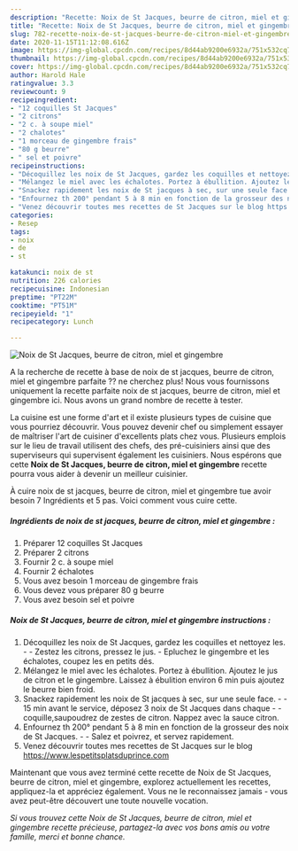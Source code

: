 ```yaml
---
description: "Recette: Noix de St Jacques, beurre de citron, miel et gingembre"
title: "Recette: Noix de St Jacques, beurre de citron, miel et gingembre"
slug: 782-recette-noix-de-st-jacques-beurre-de-citron-miel-et-gingembre
date: 2020-11-15T11:12:08.616Z
image: https://img-global.cpcdn.com/recipes/8d44ab9200e6932a/751x532cq70/noix-de-st-jacques-beurre-de-citron-miel-et-gingembre-photo-principale-de-la-recette.jpg
thumbnail: https://img-global.cpcdn.com/recipes/8d44ab9200e6932a/751x532cq70/noix-de-st-jacques-beurre-de-citron-miel-et-gingembre-photo-principale-de-la-recette.jpg
cover: https://img-global.cpcdn.com/recipes/8d44ab9200e6932a/751x532cq70/noix-de-st-jacques-beurre-de-citron-miel-et-gingembre-photo-principale-de-la-recette.jpg
author: Harold Hale
ratingvalue: 3.3
reviewcount: 9
recipeingredient:
- "12 coquilles St Jacques"
- "2 citrons"
- "2 c. à soupe miel"
- "2 chalotes"
- "1 morceau de gingembre frais"
- "80 g beurre"
- " sel et poivre"
recipeinstructions:
- "Décoquillez les noix de St Jacques, gardez les coquilles et nettoyez les.  Zestez les citrons, pressez le jus. Epluchez le gingembre et les échalotes, coupez les en petits dés."
- "Mélangez le miel avec les échalotes. Portez à ébullition. Ajoutez le jus de citron et le gingembre. Laissez à ébulition environ 6 min puis ajoutez le beurre bien froid."
- "Snackez rapidement les noix de St jacques à sec, sur une seule face.  15 min avant le service, déposez 3 noix de St Jacques dans chaque  coquille,saupoudrez de zestes de citron. Nappez avec la sauce citron."
- "Enfournez th 200° pendant 5 à 8 min en fonction de la grosseur des noix de St Jacques.  Salez et poivrez, et servez rapidement."
- "Venez découvrir toutes mes recettes de St Jacques sur le blog https://www.lespetitsplatsduprince.com"
categories:
- Resep
tags:
- noix
- de
- st

katakunci: noix de st 
nutrition: 226 calories
recipecuisine: Indonesian
preptime: "PT22M"
cooktime: "PT51M"
recipeyield: "1"
recipecategory: Lunch

---
```



![Noix de St Jacques, beurre de citron, miel et gingembre](https://img-global.cpcdn.com/recipes/8d44ab9200e6932a/751x532cq70/noix-de-st-jacques-beurre-de-citron-miel-et-gingembre-photo-principale-de-la-recette.jpg)

A la recherche de recette à base de noix de st jacques, beurre de citron, miel et gingembre parfaite ?? ne cherchez plus! Nous vous fournissons uniquement la recette parfaite noix de st jacques, beurre de citron, miel et gingembre ici. Nous avons un grand nombre de recette à tester.

La cuisine est une forme d'art et il existe plusieurs types de cuisine que vous pourriez découvrir. Vous pouvez devenir chef ou simplement essayer de maîtriser l'art de cuisiner d'excellents plats chez vous. Plusieurs emplois sur le lieu de travail utilisent des chefs, des pré-cuisiniers ainsi que des superviseurs qui supervisent également les cuisiniers. Nous espérons que cette <strong> Noix de St Jacques, beurre de citron, miel et gingembre </strong> recette pourra vous aider à devenir un meilleur cuisinier.

<!--inarticleads1-->

À cuire noix de st jacques, beurre de citron, miel et gingembre tue avoir besoin 7 Ingrédients et 5 pas. Voici comment vous cuire cette.

##### Ingrédients de noix de st jacques, beurre de citron, miel et gingembre :

1. Préparer 12 coquilles St Jacques
1. Préparer 2 citrons
1. Fournir 2 c. à soupe miel
1. Fournir 2 échalotes
1. Vous avez besoin 1 morceau de gingembre frais
1. Vous devez vous préparer 80 g beurre
1. Vous avez besoin  sel et poivre




<!--inarticleads2-->

##### Noix de St Jacques, beurre de citron, miel et gingembre instructions :

1. Décoquillez les noix de St Jacques, gardez les coquilles et nettoyez les. -  - Zestez les citrons, pressez le jus. - Epluchez le gingembre et les échalotes, coupez les en petits dés.
1. Mélangez le miel avec les échalotes. Portez à ébullition. Ajoutez le jus de citron et le gingembre. Laissez à ébulition environ 6 min puis ajoutez le beurre bien froid.
1. Snackez rapidement les noix de St jacques à sec, sur une seule face. -  - 15 min avant le service, déposez 3 noix de St Jacques dans chaque -  - coquille,saupoudrez de zestes de citron. Nappez avec la sauce citron.
1. Enfournez th 200° pendant 5 à 8 min en fonction de la grosseur des noix de St Jacques. -  - Salez et poivrez, et servez rapidement.
1. Venez découvrir toutes mes recettes de St Jacques sur le blog https://www.lespetitsplatsduprince.com




<!--inarticleads1-->

<p>
Maintenant que vous avez terminé cette recette de Noix de St Jacques, beurre de citron, miel et gingembre, explorez actuellement les recettes, appliquez-la et appréciez également. Vous ne le reconnaissez jamais - vous avez peut-être découvert une toute nouvelle vocation.
</p>

<p>
<i>Si vous trouvez cette Noix de St Jacques, beurre de citron, miel et gingembre recette précieuse, partagez-la avec vos bons amis ou votre famille, merci et bonne chance.</i>
</p>
